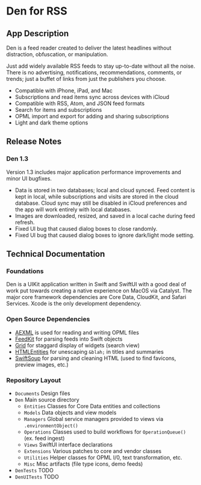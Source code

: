 # Den for RSS

## App Description

Den is a feed reader created to deliver the latest headlines without distraction, obfuscation, or manipulation.

Just add widely available RSS feeds to stay up-to-date without all the noise. There is no advertising, notifications, recommendations, comments, or trends; just a buffet of links from just the publishers you choose.

- Compatible with iPhone, iPad, and Mac
- Subscriptions and read items sync across devices with iCloud
- Compatible with RSS, Atom, and JSON feed formats
- Search for items and subscriptions
- OPML import and export for adding and sharing subscriptions
- Light and dark theme options

## Release Notes

### Den 1.3

Version 1.3 includes major application performance improvements and minor UI bugfixes.

- Data is stored in two databases; local and cloud synced. Feed content is kept in local, while subscriptions and visits are stored in the cloud database. Cloud sync may still be disabled in iCloud preferences and the app will work entirely with local databases.
- Images are downloaded, resized, and saved in a local cache during feed refresh.
- Fixed UI bug that caused dialog boxes to close randomly.
- Fixed UI bug that caused dialog boxes to ignore dark/light mode setting.

## Technical Documentation

### Foundations

Den is a UIKit application written in Swift and SwiftUI with a good deal of work put towards creating a native experience on MacOS via Catalyst. The major core framework dependencies are Core Data, CloudKit, and Safari Services. Xcode is the only development dependency.

### Open Source Dependencies

- [AEXML](https://github.com/tadija/AEXML) is used for reading and writing OPML files
- [FeedKit](https://github.com/nmdias/FeedKit) for parsing feeds into Swift objects
- [Grid](https://github.com/spacenation/swiftui-grid) for staggard display of widgets (search view)
- [HTMLEntities](https://github.com/Kitura/swift-html-entities) for unescaping `&blah;` in titles and summaries
- [SwiftSoup](https://github.com/scinfu/SwiftSoup) for parsing and cleaning HTML (used to find favicons, preview images, etc.)

### Repository Layout

* `Documents` Design files
* `Den` Main source directory
  * `Entities` Classes for Core Data entities and collections
  * `Models` Data objects and view models
  * `Managers` Global service managers provided to views via `.environmentObject()`
  * `Operations` Classes used to build workflows for `OperationQueue()` (ex. feed ingest)
  * `Views` SwiftUI interface declarations
  * `Extensions` Various patches to core and vendor classes
  * `Utilities` Helper classes for OPML I/0, text transformation, etc.
  * `Misc` Misc artifacts (file type icons, demo feeds)
* `DenTests` TODO
* `DenUITests` TODO
